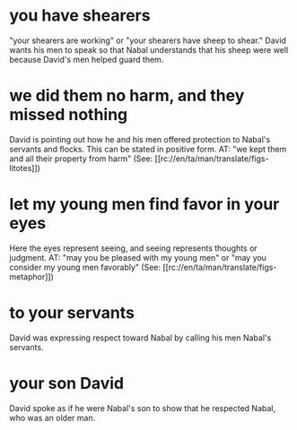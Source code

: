 # you have shearers

"your shearers are working" or "your shearers have sheep to shear." David wants his men to speak so that Nabal understands that his sheep were well because David's men helped guard them.

# we did them no harm, and they missed nothing

David is pointing out how he and his men offered protection to Nabal's servants and flocks. This can be stated in positive form. AT: "we kept them and all their property from harm" (See: [[rc://en/ta/man/translate/figs-litotes]])

# let my young men find favor in your eyes

Here the eyes represent seeing, and seeing represents thoughts or judgment. AT: "may you be pleased with my young men" or "may you consider my young men favorably" (See: [[rc://en/ta/man/translate/figs-metaphor]])

# to your servants

David was expressing respect toward Nabal by calling his men Nabal's servants.

# your son David

David spoke as if he were Nabal's son to show that he respected Nabal, who was an older man.